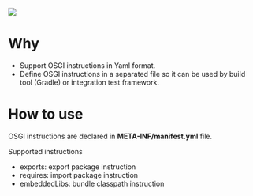 ![](https://travis-ci.org/buondoi/osgi-gradle.svg?branch=master)
# Why
* Support OSGI instructions in Yaml format.
* Define OSGI instructions in a separated file so it can be used by build tool (Gradle) or integration test framework.

# How to use
OSGI instructions are declared in **META-INF/manifest.yml** file.

Supported instructions
* exports: export package instruction
* requires: import package instruction
* embeddedLibs: bundle classpath instruction

